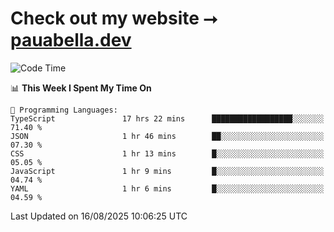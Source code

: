 # Check out my website ⭢ [pauabella.dev](https://pauabella.dev)

<!--START_SECTION:waka-->
![Code Time](http://img.shields.io/badge/Code%20Time-4%2C712%20hrs%2058%20mins-blue)

📊 **This Week I Spent My Time On** 

```text
💬 Programming Languages: 
TypeScript               17 hrs 22 mins      ██████████████████░░░░░░░   71.40 % 
JSON                     1 hr 46 mins        ██░░░░░░░░░░░░░░░░░░░░░░░   07.30 % 
CSS                      1 hr 13 mins        █░░░░░░░░░░░░░░░░░░░░░░░░   05.05 % 
JavaScript               1 hr 9 mins         █░░░░░░░░░░░░░░░░░░░░░░░░   04.74 % 
YAML                     1 hr 6 mins         █░░░░░░░░░░░░░░░░░░░░░░░░   04.59 % 
```


 Last Updated on 16/08/2025 10:06:25 UTC
<!--END_SECTION:waka-->
